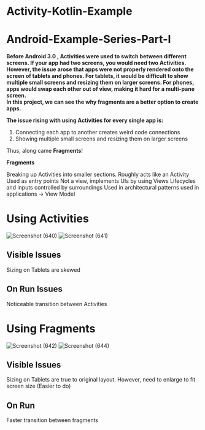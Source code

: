 
# Activity-Kotlin-Example

# Android-Example-Series-Part-I
**Before Android 3.0 , Activities were used to switch between different screens. 
If your app had two screens, you would need two Activities. However, the issue 
arose that apps were not properly rendered onto the screen of tablets and phones. 
For tablets, it would be difficult to show multiple small screens and resizing them
on larger screens. For phones, apps would swap each other out of view, making it hard for a multi-pane screen.  
In this project, we can see the why fragments are a better option to create apps.**



**The issue rising with using Activities for every single app is:**
1.	Connecting each app to another creates weird code connections
2.	Showing multiple small screens and resizing them on larger screens
 


Thus, along came **Fragments**!



**Fragments**

Breaking up Activities into smaller sections. Roughly acts like an Activity
Used as entry points
Not a view, implements UIs by using Views
Lifecycles and inputs controlled by surroundings
Used in architectural patterns used in applications -> View Model


# Using Activities

![Screenshot (640)](https://user-images.githubusercontent.com/31700864/75368824-4d155500-5890-11ea-8c2f-09e87f6d2b53.png)
![Screenshot (641)](https://user-images.githubusercontent.com/31700864/75368810-47b80a80-5890-11ea-8c74-33d1c66a19e3.png)



## Visible Issues
Sizing on Tablets are skewed 
## On Run Issues
Noticeable transition between Activities 



# Using Fragments
![Screenshot (642)](https://user-images.githubusercontent.com/31700864/75369229-0bd17500-5891-11ea-9317-722a3e6566c7.png)
![Screenshot (644)](https://user-images.githubusercontent.com/31700864/75369234-0c6a0b80-5891-11ea-949d-21d08fc378d3.png)



## Visible Issues
Sizing on Tablets are true to original layout. 
However, need to enlarge to fit screen size (Easier to do) 

## On Run
Faster transition between fragments

